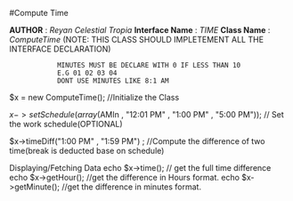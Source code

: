 #Compute Time


**AUTHOR** 			: *Reyan Celestial Tropia*
**Interface Name** 	: *TIME*
**Class Name** 		: *ComputeTime*
				(NOTE: THIS CLASS SHOULD IMPLETEMENT ALL THE INTERFACE DECLARATION)

				MINUTES MUST BE DECLARE WITH 0 IF LESS THAN 10
				E.G 01 02 03 04
				DONT USE MINUTES LIKE 8:1 AM

$x = new ComputeTime(); //Initialize the Class

$x->setSchedule(array($AMIn , "12:01 PM" , "1:00 PM" , "5:00 PM")); // Set the work schedule(OPTIONAL)

$x->timeDiff("1:00 PM" , "1:59 PM") ; //Compute the difference of two time(break is deducted base on schedule)

Displaying/Fetching Data
echo $x->time(); // get the full time difference
echo $x->getHour(); //get the difference in Hours format.
echo $x->getMinute(); //get the difference in minutes format.
